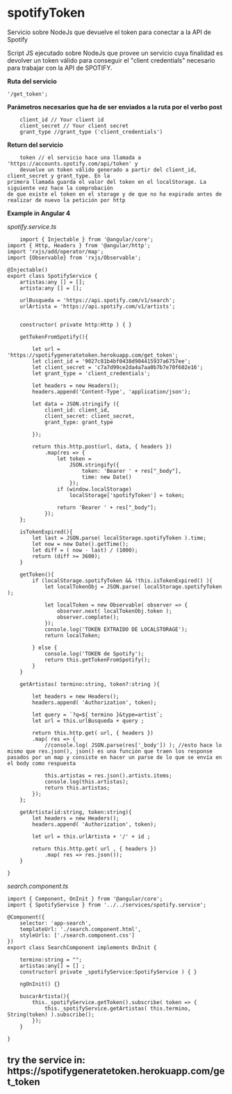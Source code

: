 # spotifyToken
Servicio sobre NodeJs que devuelve el token para conectar a la API de Spotify

Script JS ejecutado sobre NodeJs que provee un servicio cuya finalidad es devolver un token válido 
para conseguir el "client credentials" necesario para trabajar con la API de SPOTIFY.

<b>Ruta del servicio </b>  

    '/get_token';

<b>Parámetros necesarios que ha de ser enviados a la ruta por el verbo post</b>

        client_id // Your client id
        client_secret // Your client secret
        grant_type //grant_type ('client_credentials')

<b>Return del servicio</b>

        token // el servicio hace una llamada a 'https://accounts.spotify.com/api/token' y
        devuelve un token válido generado a partir del client_id, client_secret y grant_type. En la
	primera llamada guarda el valor del token en el localStorage. La siguiente vez hace la comprobación
	de que existe el token en el storage y de que no ha expirado antes de realizar de nuevo la petición por http


<b>Example in Angular 4</b>

*spotify.service.ts*
```
    import { Injectable } from '@angular/core';
import { Http, Headers } from '@angular/http';
import 'rxjs/add/operator/map';
import {Observable} from 'rxjs/Observable';

@Injectable()
export class SpotifyService {
    artistas:any [] = [];
    artista:any [] = [];

    urlBusqueda = 'https://api.spotify.com/v1/search';
    urlArtista = 'https://api.spotify.com/v1/artists';


    constructor( private http:Http ) { }

    getTokenFromSpotify(){

		let url = 'https://spotifygeneratetoken.herokuapp.com/get_token';
        let client_id = '9027c81b4bf0438d904415937a6757ee';
        let client_secret = 'c7a7d99ce2da4a7aa0b7b7e70f602e16';
        let grant_type = 'client_credentials';

        let headers = new Headers();
		headers.append('Content-Type', 'application/json');

        let data = JSON.stringify ({
            client_id: client_id,
            client_secret: client_secret,
            grant_type: grant_type

        });

        return this.http.post(url, data, { headers })
            .map(res => {
                let token =
                    JSON.stringify({
                        token: 'Bearer ' + res["_body"],
                        time: new Date()
                    });
                if (window.localStorage)
                    localStorage['spotifyToken'] = token;

                return 'Bearer ' + res["_body"];
            });
    };

    isTokenExpired(){
        let last = JSON.parse( localStorage.spotifyToken ).time;
        let now = new Date().getTime();
        let diff = ( now - last) / (1000);
        return (diff >= 3600);
    }

    getToken(){
        if (localStorage.spotifyToken && !this.isTokenExpired() ){
            let localTokenObj = JSON.parse( localStorage.spotifyToken );

            let localToken = new Observable( observer => {
                observer.next( localTokenObj.token );
                observer.complete();
            });
            console.log('TOKEN EXTRAIDO DE LOCALSTORAGE');
            return localToken;

        } else {
            console.log('TOKEN de Spotify');
            return this.getTokenFromSpotify();
        }
    }

    getArtistas( termino:string, token?:string ){

        let headers = new Headers();
        headers.append( 'Authorization', token);

        let query = `?q=${ termino }&type=artist`;
        let url = this.urlBusqueda + query ;

        return this.http.get( url, { headers })
        .map( res => {
            //console.log( JSON.parse(res['_body']) ); //esto hace lo mismo que res.json(), json() es una función que traen los response pasados por un map y consiste en hacer un parse de lo que se envía en el body como respuesta

            this.artistas = res.json().artists.items;
			console.log(this.artistas);
            return this.artistas;
        });
    };

    getArtista(id:string, token:string){
        let headers = new Headers();
        headers.append( 'Authorization', token);

        let url = this.urlArtista + '/' + id ;

        return this.http.get( url , { headers })
            .map( res => res.json());
    }

}

```
*search.component.ts*
```
import { Component, OnInit } from '@angular/core';
import { SpotifyService } from '../../services/spotify.service';

@Component({
    selector: 'app-search',
    templateUrl: './search.component.html',
    styleUrls: ['./search.component.css']
})
export class SearchComponent implements OnInit {

    termino:string = "";
    artistas:any[] = [] ;
    constructor( private _spotifyService:SpotifyService ) { }

    ngOnInit() {}

    buscarArtista(){
		this._spotifyService.getToken().subscribe( token => {
            this._spotifyService.getArtistas( this.termino, String(token) ).subscribe();
        });
    }

}
```
<h2>try the service in: https://spotifygeneratetoken.herokuapp.com/get_token</2>
